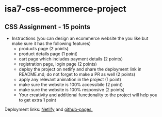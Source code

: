 # isa7-css-ecommerce-project

## CSS Assignment - 15 points

- Instructions (you can design an ecommerce website the you like but make sure it has the following features)
  - products page (2 points)
  - product details page (1 point)
  - cart page which includes payment details (2 points)
  - registration page, login page (2 points)
  - deploy the project on netlify and share the deployment link in README.md; do not forget to make a PR as well (2 points)
  - apply any relevant animation in the project (1 point)
  - make sure the website is 100% accessibile (2 point)
  - make sure the website is 100% responsive (2 points)
  - Your creativity and additional functionality to the project will help you to get extra 1 point

Deployment links: [Netlify](https://ecommerceredstore.netlify.app/) and [github-pages.](https://signal-tenet.github.io/isa7-css-ecommerce-project/index.html)

